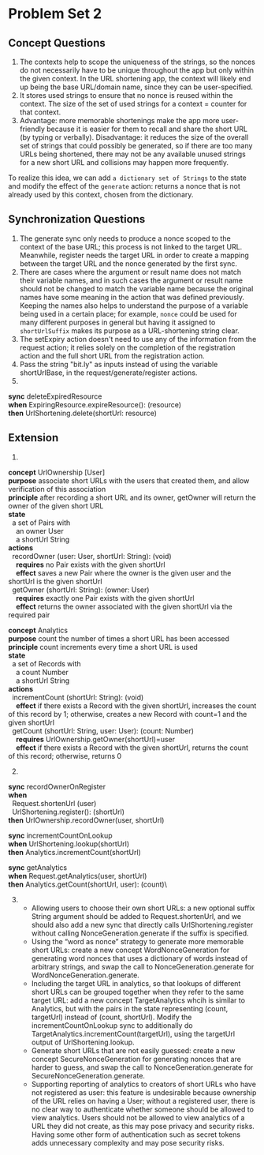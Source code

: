 # Problem Set 2
## Concept Questions
1. The contexts help to scope the uniqueness of the strings, so the nonces do not necessarily have to be unique throughout the app but only within the given context. In the URL shortening app, the context will likely end up being the base URL/domain name, since they can be user-specified.
2. It stores used strings to ensure that no nonce is reused within the context. The size of the set of used strings for a context = counter for that context.
3. Advantage: more memorable shortenings make the app more user-friendly because it is easier for them to recall and share the short URL (by typing or verbally). Disadvantage: it reduces the size of the overall set of strings that could possibly be generated, so if there are too many URLs being shortened, there may not be any available unused strings for a new short URL and collisions may happen more frequently.

To realize this idea, we can add `a dictionary set of Strings` to the state and modify the effect of the `generate` action: returns a nonce that is not already used by this context, chosen from the dictionary.

## Synchronization Questions
1. The generate sync only needs to produce a nonce scoped to the context of the base URL; this process is not linked to the target URL. Meanwhile, register needs the target URL in order to create a mapping between the target URL and the nonce generated by the first sync.
2. There are cases where the argument or result name does not match their variable names, and in such cases the argument or result name should not be changed to match the variable name because the original names have some meaning in the action that was defined previously. Keeping the names also helps to understand the purpose of a variable being used in a certain place; for example, `nonce` could be used for many different purposes in general but having it assigned to `shortUrlSuffix` makes its purpose as a URL-shortening string clear.
3. The setExpiry action doesn't need to use any of the information from the request action; it relies solely on the completion of the registration action and the full short URL from the registration action.
4. Pass the string "bit.ly" as inputs instead of using the variable shortUrlBase, in the request/generate/register actions.
5. 
**sync** deleteExpiredResource\
**when** ExpiringResource.expireResource(): (resource)\
**then** UrlShortening.delete(shortUrl: resource)

## Extension
1.
**concept** UrlOwnership [User]\
**purpose** associate short URLs with the users that created them, and allow verification of this association\
**principle** after recording a short URL and its owner, getOwner will return the owner of the given short URL\
**state** \
&nbsp;&nbsp;a set of Pairs with\
&nbsp;&nbsp;&nbsp;&nbsp;an owner User\
&nbsp;&nbsp;&nbsp;&nbsp;a shortUrl String\
**actions**\
&nbsp;&nbsp;recordOwner (user: User, shortUrl: String): (void)\
&nbsp;&nbsp;&nbsp;&nbsp;**requires** no Pair exists with the given shortUrl\
&nbsp;&nbsp;&nbsp;&nbsp;**effect** saves a new Pair where the owner is the given user and the shortUrl is the given shortUrl\
&nbsp;&nbsp;getOwner (shortUrl: String): (owner: User)\
&nbsp;&nbsp;&nbsp;&nbsp;**requires** exactly one Pair exists with the given shortUrl\
&nbsp;&nbsp;&nbsp;&nbsp;**effect** returns the owner associated with the given shortUrl via the required pair

**concept** Analytics\
**purpose** count the number of times a short URL has been accessed\
**principle** count increments every time a short URL is used\
**state** \
&nbsp;&nbsp;a set of Records with\
&nbsp;&nbsp;&nbsp;&nbsp;a count Number\
&nbsp;&nbsp;&nbsp;&nbsp;a shortUrl String\
**actions**\
&nbsp;&nbsp;incrementCount (shortUrl: String): (void)\
&nbsp;&nbsp;&nbsp;&nbsp;**effect** if there exists a Record with the given shortUrl, increases the count of this record by 1; otherwise, creates a new Record with count=1 and the given shortUrl\
&nbsp;&nbsp;getCount (shortUrl: String, user: User): (count: Number)\
&nbsp;&nbsp;&nbsp;&nbsp;**requires** UrlOwnership.getOwner(shortUrl)=user\
&nbsp;&nbsp;&nbsp;&nbsp;**effect** if there exists a Record with the given shortUrl, returns the count of this record; otherwise, returns 0

2.
**sync** recordOwnerOnRegister\
**when**\
&nbsp;&nbsp;Request.shortenUrl (user)\
&nbsp;&nbsp;UrlShortening.register(): (shortUrl)\
**then** UrlOwnership.recordOwner(user, shortUrl)

**sync** incrementCountOnLookup\
**when** UrlShortening.lookup(shortUrl)\
**then** Analytics.incrementCount(shortUrl)

**sync** getAnalytics\
**when** Request.getAnalytics(user, shortUrl)\
**then** Analytics.getCount(shortUrl, user): (count)\

3.
    - Allowing users to choose their own short URLs: a new optional suffix String argument should be added to Request.shortenUrl, and we should also add a new sync that directly calls UrlShortening.register without calling NonceGeneration.generate if the suffix is specified. 
    - Using the “word as nonce” strategy to generate more memorable short URLs: create a new concept WordNonceGeneration for generating word nonces that uses a dictionary of words instead of arbitrary strings, and swap the call to NonceGeneration.generate for WordNonceGeneration.generate.
    - Including the target URL in analytics, so that lookups of different short URLs can be grouped together when they refer to the same target URL: add a new concept TargetAnalytics whcih is similar to Analytics, but with the pairs in the state representing (count, targetUrl) instead of (count, shortUrl). Modify the incrementCountOnLookup sync to additionally do TargetAnalytics.incrementCount(targetUrl), using the targetUrl output of UrlShortening.lookup.
    - Generate short URLs that are not easily guessed: create a new concept SecureNonceGeneration for generating nonces that are harder to guess, and swap the call to NonceGeneration.generate for SecureNonceGeneration.generate.
    - Supporting reporting of analytics to creators of short URLs who have not registered as user: this feature is undesirable because ownership of the URL relies on having a User; without a registered user, there is no clear way to authenticate whether someone should be allowed to view analytics. Users should not be allowed to view analytics of a URL they did not create, as this may pose privacy and security risks. Having some other form of authentication such as secret tokens adds unnecessary complexity and may pose security risks.